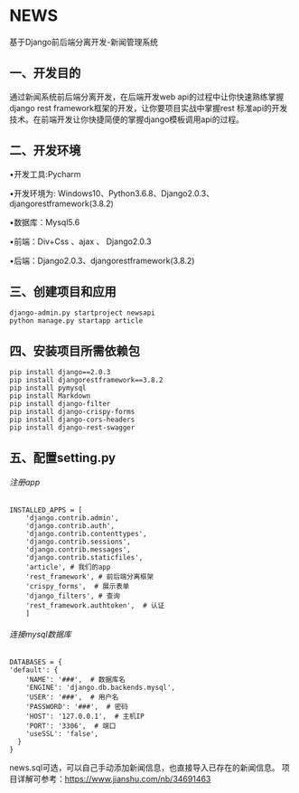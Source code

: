 # NEWS
基于Django前后端分离开发-新闻管理系统


## 一、开发目的
通过新闻系统前后端分离开发，在后端开发web api的过程中让你快速熟练掌握django rest framework框架的开发，让你要项目实战中掌握rest 标准api的开发技术。在前端开发让你快捷简便的掌握django模板调用api的过程。

## 二、开发环境
•开发工具:Pycharm

•开发环境为: Windows10、Python3.6.8、Django2.0.3、djangorestframework(3.8.2)

•数据库：Mysql5.6

•前端：Div+Css 、ajax 、 Django2.0.3

•后端：Django2.0.3、djangorestframework(3.8.2)

## 三、创建项目和应用
```
django-admin.py startproject newsapi
python manage.py startapp article
```
## 四、安装项目所需依赖包
```
pip install django==2.0.3
pip install djangorestframework==3.8.2
pip install pymysql
pip install Markdown
pip install django-filter
pip install django-crispy-forms
pip install django-cors-headers
pip install django-rest-swagger
```
## 五、配置setting.py
###### 注册app
```
INSTALLED_APPS = [
    'django.contrib.admin',
    'django.contrib.auth',
    'django.contrib.contenttypes',
    'django.contrib.sessions',
    'django.contrib.messages',
    'django.contrib.staticfiles',
    'article', # 我们的app
    'rest_framework', # 前后端分离框架
    'crispy_forms',  # 展示表单
    'django_filters', # 查询
    'rest_framework.authtoken',  # 认证
    ]
```
###### 连接mysql数据库
```
DATABASES = {
'default': {
    'NAME': '###',  # 数据库名
    'ENGINE': 'django.db.backends.mysql',
    'USER': '###',  # 用户名
    'PASSWORD': '###',  # 密码
    'HOST': '127.0.0.1',  # 主机IP
    'PORT': '3306',  # 端口
    'useSSL': 'false',
  }
}
```
news.sql可选，可以自己手动添加新闻信息，也直接导入已存在的新闻信息。
项目详解可参考：https://www.jianshu.com/nb/34691463
